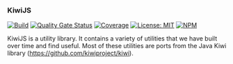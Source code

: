 ### KiwiJS
[![Build](https://github.com/kiwiproject/kiwi-js/actions/workflows/build.yml/badge.svg?branch=main)](https://github.com/kiwiproject/kiwi-js/actions/workflows/build.yml?query=branch%3Amain)
[![Quality Gate Status](https://sonarcloud.io/api/project_badges/measure?project=kiwiproject_kiwi-js&metric=alert_status)](https://sonarcloud.io/dashboard?id=kiwiproject_kiwi-js)
[![Coverage](https://sonarcloud.io/api/project_badges/measure?project=kiwiproject_kiwi-js&metric=coverage)](https://sonarcloud.io/dashboard?id=kiwiproject_kiwi-js)
[![License: MIT](https://img.shields.io/badge/License-MIT-blue.svg)](https://opensource.org/licenses/MIT)
[![NPM](https://img.shields.io/npm/v/@kiwiproject/kiwi-js)](https://www.npmjs.com/package/@kiwiproject/kiwi-js)


KiwiJS is a utility library. It contains a variety of utilities that we have built over time and find useful. Most of these utilities are ports from the Java Kiwi library (https://github.com/kiwiproject/kiwi).

